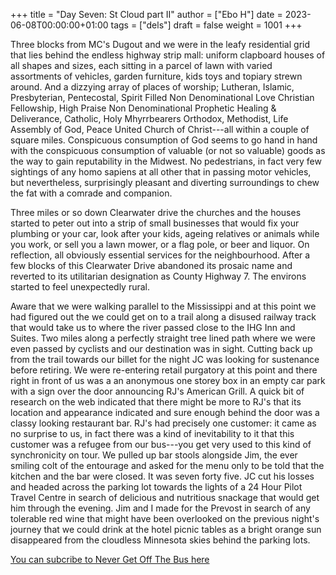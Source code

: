 +++
title = "Day Seven: St Cloud part II"
author = ["Ebo H"]
date = 2023-06-08T00:00:00+01:00
tags = ["dels"]
draft = false
weight = 1001
+++

Three blocks from MC's Dugout and we were in the leafy residential grid that lies behind the endless highway strip mall: uniform clapboard houses of all shapes and sizes, each sitting in a parcel of lawn with varied assortments of vehicles, garden furniture, kids toys and topiary strewn around. And a dizzying array of places of worship; Lutheran, Islamic, Presbyterian, Pentecostal, Spirit Filled Non Denominational Love Christian Fellowship, High Praise Non Denominational Prophetic Healing &amp; Deliverance, Catholic, Holy Mhyrrbearers Orthodox, Methodist, Life Assembly of God, Peace United Church of Christ---all within a couple of square miles. Conspicuous consumption of God seems to go hand in hand with the conspicuous consumption of valuable (or not so valuable) goods as the way to gain reputability in the Midwest. No pedestrians, in fact very few sightings of any homo sapiens at all other that in passing motor vehicles, but nevertheless, surprisingly pleasant and diverting surroundings to chew the fat with a comrade and companion.

Three miles or so down Clearwater drive the churches and the houses started to peter out into a strip of small businesses that would fix your plumbing or your car, look after your kids, ageing relatives or animals while you work, or sell you a lawn mower, or a flag pole, or beer and liquor. On reflection, all obviously essential services for the neighbourhood.
After a few blocks of this Clearwater Drive abandoned its prosaic name and reverted to its utilitarian designation as County Highway 7. The environs started to feel unexpectedly rural.

Aware that we were walking parallel to the Mississippi and at this point we had figured out the we could get on to a trail along a disused railway track that would take us to where the river passed close to the IHG Inn and Suites. Two miles along a perfectly straight tree lined path where we were even passed by cyclists and our destination was in sight. Cutting back up from the trail towards our billet for the night JC was looking for sustenance before retiring. We were re-entering retail purgatory at this point and there right in front of us was a an anonymous one storey box in an empty car park with a sign over the door announcing RJ's American Grill. A quick bit of research on the web indicated that there might be more to RJ's that its location and appearance indicated and sure enough behind the door was a classy looking restaurant bar. RJ's had precisely one customer: it came as no surprise to us, in fact there was a kind of inevitability to it that this customer was a refugee from our bus---you get very used to this kind of synchronicity on tour. We pulled up bar stools alongside Jim, the ever smiling colt of the entourage and asked for the menu only to be told that the kitchen and the bar were closed. It was seven forty five. JC cut his losses and headed across the parking lot towards the lights of a 24 Hour Pilot Travel Centre in search of delicious and nutritious snackage that would get him through the evening. Jim and I made for the Prevost in search of any tolerable red wine that might have been overlooked on the previous night's journey that we could drink at the hotel picnic tables as a bright orange sun disappeared from the cloudless Minnesota skies behind the parking lots.

[You can subcribe to Never Get Off The Bus here](https://never-get-off-the-bus.ghost.io/#/portal/)
